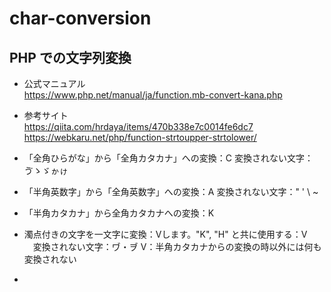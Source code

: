 # char-conversion

## PHP での文字列変換

- 公式マニュアル  
https://www.php.net/manual/ja/function.mb-convert-kana.php

- 参考サイト  
https://qiita.com/hrdaya/items/470b338e7c0014fe6dc7
https://webkaru.net/php/function-strtoupper-strtolower/

- 「全角ひらがな」から「全角カタカナ」への変換：C
  変換されない文字：ゔゝゞゕゖ
- 「半角英数字」から「全角英数字」への変換：A
  変換されない文字：" ' \ ~
- 「半角カタカナ」から全角カタカナへの変換：K
- 濁点付きの文字を一文字に変換：Vします。"K", "H" と共に使用する：V
　変換されない文字：ヷ・ヺ
V：半角カタカナからの変換の時以外には何も変換されない
- 
